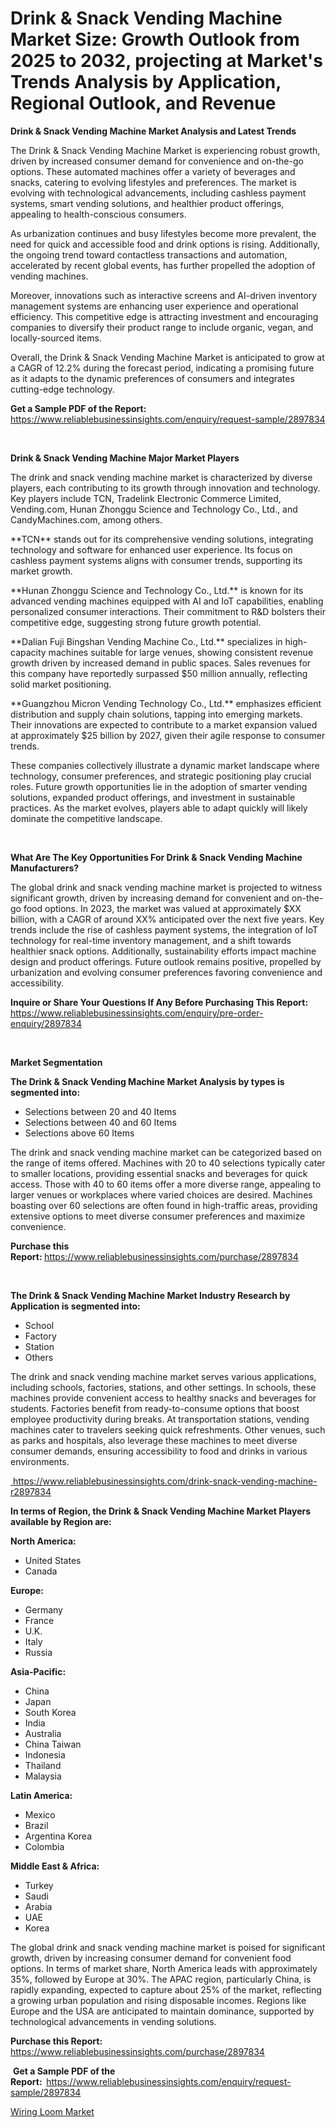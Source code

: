 <p><h1>Drink & Snack Vending Machine Market Size: Growth Outlook from 2025 to 2032, projecting at Market's Trends Analysis by Application, Regional Outlook, and Revenue</h1></p><p><strong>Drink & Snack Vending Machine Market Analysis and Latest Trends</strong></p>
<p><p>The Drink & Snack Vending Machine Market is experiencing robust growth, driven by increased consumer demand for convenience and on-the-go options. These automated machines offer a variety of beverages and snacks, catering to evolving lifestyles and preferences. The market is evolving with technological advancements, including cashless payment systems, smart vending solutions, and healthier product offerings, appealing to health-conscious consumers.</p><p>As urbanization continues and busy lifestyles become more prevalent, the need for quick and accessible food and drink options is rising. Additionally, the ongoing trend toward contactless transactions and automation, accelerated by recent global events, has further propelled the adoption of vending machines. </p><p>Moreover, innovations such as interactive screens and AI-driven inventory management systems are enhancing user experience and operational efficiency. This competitive edge is attracting investment and encouraging companies to diversify their product range to include organic, vegan, and locally-sourced items.</p><p>Overall, the Drink & Snack Vending Machine Market is anticipated to grow at a CAGR of 12.2% during the forecast period, indicating a promising future as it adapts to the dynamic preferences of consumers and integrates cutting-edge technology.</p></p>
<p><strong>Get a Sample PDF of the Report:&nbsp;</strong> <a href="https://www.reliablebusinessinsights.com/enquiry/request-sample/2897834?utm_campaign=2524&utm_medium=2&utm_source=Github&utm_content=ia&utm_term=15032025&utm_id=drink-snack-vending-machine">https://www.reliablebusinessinsights.com/enquiry/request-sample/2897834</a></p>
<p>&nbsp;</p>
<p><strong>Drink & Snack Vending Machine Major Market Players</strong></p>
<p><p>The drink and snack vending machine market is characterized by diverse players, each contributing to its growth through innovation and technology. Key players include TCN, Tradelink Electronic Commerce Limited, Vending.com, Hunan Zhonggu Science and Technology Co., Ltd., and CandyMachines.com, among others. </p><p>**TCN** stands out for its comprehensive vending solutions, integrating technology and software for enhanced user experience. Its focus on cashless payment systems aligns with consumer trends, supporting its market growth. </p><p>**Hunan Zhonggu Science and Technology Co., Ltd.** is known for its advanced vending machines equipped with AI and IoT capabilities, enabling personalized consumer interactions. Their commitment to R&D bolsters their competitive edge, suggesting strong future growth potential.</p><p>**Dalian Fuji Bingshan Vending Machine Co., Ltd.** specializes in high-capacity machines suitable for large venues, showing consistent revenue growth driven by increased demand in public spaces. Sales revenues for this company have reportedly surpassed $50 million annually, reflecting solid market positioning.</p><p>**Guangzhou Micron Vending Technology Co., Ltd.** emphasizes efficient distribution and supply chain solutions, tapping into emerging markets. Their innovations are expected to contribute to a market expansion valued at approximately $25 billion by 2027, given their agile response to consumer trends.</p><p>These companies collectively illustrate a dynamic market landscape where technology, consumer preferences, and strategic positioning play crucial roles. Future growth opportunities lie in the adoption of smarter vending solutions, expanded product offerings, and investment in sustainable practices. As the market evolves, players able to adapt quickly will likely dominate the competitive landscape.</p></p>
<p>&nbsp;</p>
<p><strong>What Are The Key Opportunities For Drink & Snack Vending Machine Manufacturers?</strong></p>
<p><p>The global drink and snack vending machine market is projected to witness significant growth, driven by increasing demand for convenient and on-the-go food options. In 2023, the market was valued at approximately $XX billion, with a CAGR of around XX% anticipated over the next five years. Key trends include the rise of cashless payment systems, the integration of IoT technology for real-time inventory management, and a shift towards healthier snack options. Additionally, sustainability efforts impact machine design and product offerings. Future outlook remains positive, propelled by urbanization and evolving consumer preferences favoring convenience and accessibility.</p></p>
<p><strong>Inquire or Share Your Questions If Any Before Purchasing This Report:</strong> <a href="https://www.reliablebusinessinsights.com/enquiry/pre-order-enquiry/2897834?utm_campaign=2524&utm_medium=2&utm_source=Github&utm_content=ia&utm_term=15032025&utm_id=drink-snack-vending-machine">https://www.reliablebusinessinsights.com/enquiry/pre-order-enquiry/2897834</a></p>
<p>&nbsp;</p>
<p><strong>Market Segmentation</strong></p>
<p><strong>The Drink & Snack Vending Machine Market Analysis by types is segmented into:</strong></p>
<p><ul><li>Selections between 20 and 40 Items</li><li>Selections between 40 and 60 Items</li><li>Selections above 60 Items</li></ul></p>
<p><p>The drink and snack vending machine market can be categorized based on the range of items offered. Machines with 20 to 40 selections typically cater to smaller locations, providing essential snacks and beverages for quick access. Those with 40 to 60 items offer a more diverse range, appealing to larger venues or workplaces where varied choices are desired. Machines boasting over 60 selections are often found in high-traffic areas, providing extensive options to meet diverse consumer preferences and maximize convenience.</p></p>
<p><strong>Purchase this Report:&nbsp;</strong><a href="https://www.reliablebusinessinsights.com/purchase/2897834?utm_campaign=2524&utm_medium=2&utm_source=Github&utm_content=ia&utm_term=15032025&utm_id=drink-snack-vending-machine">https://www.reliablebusinessinsights.com/purchase/2897834</a></p>
<p>&nbsp;</p>
<p><strong>The Drink & Snack Vending Machine Market Industry Research by Application is segmented into:</strong></p>
<p><ul><li>School</li><li>Factory</li><li>Station</li><li>Others</li></ul></p>
<p><p>The drink and snack vending machine market serves various applications, including schools, factories, stations, and other settings. In schools, these machines provide convenient access to healthy snacks and beverages for students. Factories benefit from ready-to-consume options that boost employee productivity during breaks. At transportation stations, vending machines cater to travelers seeking quick refreshments. Other venues, such as parks and hospitals, also leverage these machines to meet diverse consumer demands, ensuring accessibility to food and drinks in various environments.</p></p>
<p><a href="https://www.reliablebusinessinsights.com/drink-snack-vending-machine-r2897834?utm_campaign=2524&utm_medium=2&utm_source=Github&utm_content=ia&utm_term=15032025&utm_id=drink-snack-vending-machine">&nbsp;https://www.reliablebusinessinsights.com/drink-snack-vending-machine-r2897834</a></p>
<p><strong>In terms of Region, the Drink & Snack Vending Machine Market Players available by Region are:</strong></p>
<p>
    <p> <strong> North America: </strong>
        <ul>
            <li>United States</li>
            <li>Canada</li>
        </ul>
        </p> 
    <p> <strong> Europe: </strong>
        <ul>
            <li>Germany</li>
            <li>France</li>
            <li>U.K.</li>
            <li>Italy</li>
            <li>Russia</li>
        </ul>
        </p> 
    <p> <strong> Asia-Pacific: </strong>
        <ul>
            <li>China</li>
            <li>Japan</li>
            <li>South Korea</li>
            <li>India</li>
            <li>Australia</li>
            <li>China Taiwan</li>
            <li>Indonesia</li>
            <li>Thailand</li>
            <li>Malaysia</li>
        </ul>
        </p> 
    <p> <strong> Latin America: </strong>
        <ul>
            <li>Mexico</li>
            <li>Brazil</li>
            <li>Argentina Korea</li>
            <li>Colombia</li>
        </ul>
        </p> 
    <p> <strong> Middle East & Africa: </strong>
        <ul>
            <li>Turkey</li>
            <li>Saudi</li>
            <li>Arabia</li>
            <li>UAE</li>
            <li>Korea</li>
        </ul>
    </p>
    </p>
<p><p>The global drink and snack vending machine market is poised for significant growth, driven by increasing consumer demand for convenient food options. In terms of market share, North America leads with approximately 35%, followed by Europe at 30%. The APAC region, particularly China, is rapidly expanding, expected to capture about 25% of the market, reflecting a growing urban population and rising disposable incomes. Regions like Europe and the USA are anticipated to maintain dominance, supported by technological advancements in vending solutions.</p></p>
<p><strong>Purchase this Report: </strong><a href="https://www.reliablebusinessinsights.com/purchase/2897834?utm_campaign=2524&utm_medium=2&utm_source=Github&utm_content=ia&utm_term=15032025&utm_id=drink-snack-vending-machine">https://www.reliablebusinessinsights.com/purchase/2897834</a></p>
<p>&nbsp;<strong>Get a Sample PDF of the Report:&nbsp;&nbsp;</strong><a href="https://www.reliablebusinessinsights.com/enquiry/request-sample/2897834?utm_campaign=2524&utm_medium=2&utm_source=Github&utm_content=ia&utm_term=15032025&utm_id=drink-snack-vending-machine">https://www.reliablebusinessinsights.com/enquiry/request-sample/2897834</a></p>
<p><strong></strong></p>
<p><p><a href="https://github.com/rodinayygacklezi/Market-Research-Report-List-1/blob/main/wiring-loom-market.md?utm_campaign=2524&utm_medium=2&utm_source=Github&utm_content=ia&utm_term=15032025&utm_id=drink-snack-vending-machine">Wiring Loom Market</a></p></p>